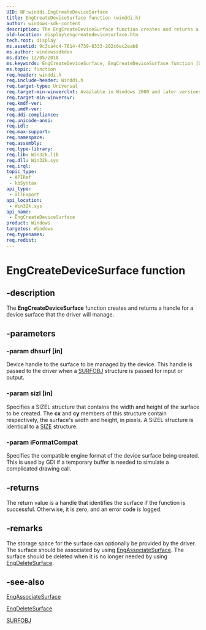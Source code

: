 ```yaml
---
UID: NF:winddi.EngCreateDeviceSurface
title: EngCreateDeviceSurface function (winddi.h)
author: windows-sdk-content
description: The EngCreateDeviceSurface function creates and returns a handle for a device surface that the driver will manage.
old-location: display\engcreatedevicesurface.htm
tech.root: display
ms.assetid: 9c3ca4c4-7614-4739-8333-202c6ec2eab8
ms.author: windowssdkdev
ms.date: 12/05/2018
ms.keywords: EngCreateDeviceSurface, EngCreateDeviceSurface function [Display Devices], display.engcreatedevicesurface, gdifncs_0a48d849-3e93-4310-87e1-cd0b6882b4a4.xml, winddi/EngCreateDeviceSurface
ms.topic: function
req.header: winddi.h
req.include-header: Winddi.h
req.target-type: Universal
req.target-min-winverclnt: Available in Windows 2000 and later versions of the Windows operating systems.
req.target-min-winversvr: 
req.kmdf-ver: 
req.umdf-ver: 
req.ddi-compliance: 
req.unicode-ansi: 
req.idl: 
req.max-support: 
req.namespace: 
req.assembly: 
req.type-library: 
req.lib: Win32k.lib
req.dll: Win32k.sys
req.irql: 
topic_type:
 - APIRef
 - kbSyntax
api_type:
 - DllExport
api_location:
 - Win32k.sys
api_name:
 - EngCreateDeviceSurface
product: Windows
targetos: Windows
req.typenames: 
req.redist: 
---
```


# EngCreateDeviceSurface function


## -description


The <b>EngCreateDeviceSurface</b> function creates and returns a handle for a device surface that the driver will manage.


## -parameters




### -param dhsurf [in]

Device handle to the surface to be managed by the device. This handle is passed to the driver when a <a href="https://msdn.microsoft.com/cee7cb50-1e8a-422b-aebe-7030ae96fb34">SURFOBJ</a> structure is passed for input or output.


### -param sizl [in]

Specifies a SIZEL structure that contains the width and height of the surface to be created. The <b>cx</b> and <b>cy</b> members of this structure contain respectively, the surface's width and height, in pixels. A SIZEL structure is identical to a <a href="https://msdn.microsoft.com/08d81096-069f-4554-9bb9-d4a37c0950ac">SIZE</a> structure.


### -param iFormatCompat

Specifies the compatible engine format of the device surface being created. This is used by GDI if a temporary buffer is needed to simulate a complicated drawing call.


## -returns



The return value is a handle that identifies the surface if the function is successful. Otherwise, it is zero, and an error code is logged.




## -remarks



The storage space for the surface can optionally be provided by the driver. The surface should be associated by using <a href="https://msdn.microsoft.com/8cb6d4bf-67bd-4bfb-9605-eeb954fc590c">EngAssociateSurface</a>. The surface should be deleted when it is no longer needed by using <a href="https://msdn.microsoft.com/9cde6fa3-26b6-49fd-9374-cbf91215aa39">EngDeleteSurface</a>.




## -see-also




<a href="https://msdn.microsoft.com/8cb6d4bf-67bd-4bfb-9605-eeb954fc590c">EngAssociateSurface</a>



<a href="https://msdn.microsoft.com/9cde6fa3-26b6-49fd-9374-cbf91215aa39">EngDeleteSurface</a>



<a href="https://msdn.microsoft.com/cee7cb50-1e8a-422b-aebe-7030ae96fb34">SURFOBJ</a>
 

 

